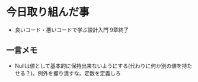 # 今日取り組んだ事
* 良いコード・悪いコードで学ぶ設計入門 9章終了

## 一言メモ
- Nullは値として基本的に保持出来ないようにする(代わりに何か別の値を持たせる？)。例外を握り潰すな。定数を定義しろ

